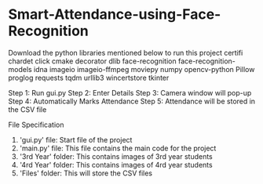 # Smart-Attendance-using-Face-Recognition

Download the python libraries mentioned below to run this project
certifi
chardet
click
cmake
decorator
dlib
face-recognition
face-recognition-models
idna
imageio
imageio-ffmpeg
moviepy
numpy
opencv-python
Pillow
proglog
requests
tqdm
urllib3
wincertstore
tkinter

Step 1: Run gui.py
Step 2: Enter Details
Step 3: Camera window will pop-up
Step 4: Automatically Marks Attendance
Step 5: Attendance will be stored in the CSV file

File Specification
1. 'gui.py' file: Start file of the project
2. 'main.py' file: This file contains the main code for the project
3. '3rd Year' folder: This contains images of 3rd year students
4. '4rd Year' folder: This contains images of 4rd year students
5. 'Files' folder: This will store the CSV files
